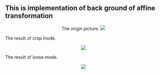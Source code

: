 ## This is implementation of back ground of affine transformation

<div align="center">
  The origin picture.
  <img src="https://github.com/liziniu/cvpr_2018_spring/blob/master/geometric%20transformation/back_ground/origin.png">
</div>

The result of crop mode.
<div align="center">
  <img src="https://github.com/liziniu/cvpr_2018_spring/blob/master/geometric%20transformation/back_ground/crop.png">
</div>

The result of loose mode.
<div align="center">
  <img src="https://github.com/liziniu/cvpr_2018_spring/blob/master/geometric%20transformation/back_ground/loose.png">
</div>
